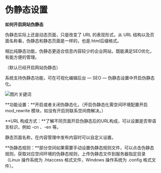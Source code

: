 # 伪静态设置

**如何开启网站伪静态**

伪静态实际上还是动态页面，只是改变了 URL 的表现形式，从 URL 结构以及页面名称看，伪静态和静态页面是一样的，也是.html后缀格式。

相比纯静态功能，伪静态更适合信息内容较少的企业网站，既能满足SEO优化，有能方便的管理。

（默认已经开启网站伪静态）

系统支持伪静态功能，可在可视化编辑后台 — SEO — 伪静态设置中开启伪静态化。

![图片关键词](https://help.mituo.cn/jz/upload/201902/1550046847408195.png)

**功能设置：**开启或者关闭伪静态化，（开启伪静态化需空间环境配置开启 mod_rewrite 模块，如没有开启则联系空间商解决。）

**URL 构成方式：**了解不同页面开启伪静态后的URL构成，可以设置是否带语言标识，例如 -cn 、-en 等。

静态页面名称，在内容管理中发布内容时可以自定义设置。

**伪静态规则：**部分空间如果需要手动设置伪静态规则文件，可以点击伪静态规则，获取对应空间环境的伪静态规则，上传伪静态文件到服务器指定目录（Linux 操作系统为 .htaccess 格式文件，Windows 操作系统为 .config 格式文件）。